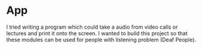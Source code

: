 # App
I tried writing a program which could take a audio from video calls or lectures and print it onto the screen.
I wanted to build this project so that these modules can be used for people with listening problem (Deaf People).



